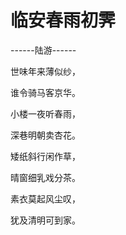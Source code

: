 # 临安春雨初霁

------陆游------

世味年来薄似纱，

谁令骑马客京华。

小楼一夜听春雨，

深巷明朝卖杏花。

矮纸斜行闲作草，

晴窗细乳戏分茶。

素衣莫起风尘叹，

犹及清明可到家。

